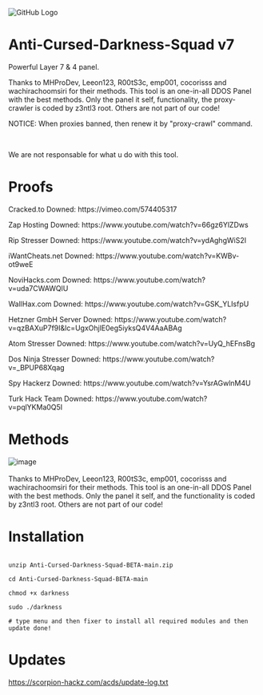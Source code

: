 ![GitHub Logo](https://raw.githubusercontent.com/Z3NTL3/Anti-Cursed-Darkness-Squad-BETA/main/putty.png)<br>
# Anti-Cursed-Darkness-Squad v7
Powerful Layer 7 & 4 panel. 
 
Thanks to MHProDev, Leeon123, R00tS3c, emp001, cocorisss  and wachirachoomsiri for their methods. This tool is an one-in-all DDOS Panel with the best methods. Only the panel it self, functionality, the proxy-crawler is coded by z3ntl3 root. Others are not part of our code!
 
<p> NOTICE: When proxies banned, then renew it by "proxy-crawl" command.</p>
<br><p>We are not responsable for what u do with this tool.

# Proofs
<p> Cracked.to Downed: https://vimeo.com/574405317</p>
<p> Zap Hosting Downed: https://www.youtube.com/watch?v=66gz6YlZDws</p>
<p> Rip Stresser Downed: https://www.youtube.com/watch?v=ydAghgWiS2I </p>
<p> iWantCheats.net Downed: https://www.youtube.com/watch?v=KWBv-ot9weE</p>
<p> NoviHacks.com Downed: https://www.youtube.com/watch?v=uda7CWAWQlU</p>
<p> WallHax.com Downed: https://www.youtube.com/watch?v=GSK_YLIsfpU</p>
<p> Hetzner GmbH Server Downed: https://www.youtube.com/watch?v=qzBAXuP7f9I&lc=UgxOhjlE0eg5iyksQ4V4AaABAg
<p> Atom Stresser Downed: https://www.youtube.com/watch?v=UyQ_hEFnsBg</p>
<p> Dos Ninja Stresser Downed: https://www.youtube.com/watch?v=_BPUP68Xqag</p>
<p> Spy Hackerz Downed: https://www.youtube.com/watch?v=YsrAGwlnM4U</p>
<p> Turk Hack Team Downed: https://www.youtube.com/watch?v=pqlYKMa0Q5I</p>

# Methods
![image](https://user-images.githubusercontent.com/48758770/125307020-fba82180-e32f-11eb-84a9-60cd852aacc1.png)
<br><br>
Thanks to MHProDev, Leeon123, R00tS3c, emp001, cocorisss  and wachirachoomsiri for their methods. This tool is an one-in-all DDOS Panel with the best methods. Only the panel it self, and the functionality is coded by z3ntl3 root. Others are not part of our code!

# Installation
```wget https://vidcache.net:8161/static/0c348ed32c0a03e5b13fb099cf0465a570c199df/Anti-Cursed-Darkness-Squad-BETA-main.zip

unzip Anti-Cursed-Darkness-Squad-BETA-main.zip

cd Anti-Cursed-Darkness-Squad-BETA-main

chmod +x darkness

sudo ./darkness

# type menu and then fixer to install all required modules and then update done!
```

# Updates
https://scorpion-hackz.com/acds/update-log.txt
